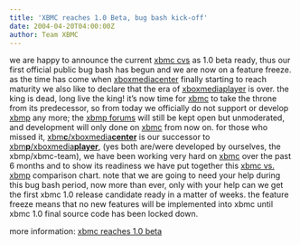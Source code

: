```yaml
---
title: 'XBMC reaches 1.0 Beta, bug bash kick-off'
date: 2004-04-20T04:00:00Z
author: Team XBMC
---
```

we are happy to announce the current [xbmc cvs](https://sourceforge.net/cvs/?group_id=87054) as 1.0 beta ready, thus our first official public bug bash has begun and we are now on a feature freeze. as the time has come when [xboxmediacenter](http://www.xboxmediacenter.com) finally starting to reach maturity we also like to declare that the era of [xboxmediaplayer](http://www.xboxmediaplayer.de) is over. the king is dead, long live the king! it’s now time for [xbmc](http://www.xboxmediacenter.com) to take the throne from its predecessor, so from today we officially do not support or develop [xbmp](http://www.xboxmediaplayer.de) any more; the [xbmp forums](http://www.xboxmediaplayer.de/cgi-bin/ib31/ikonboard.cgi) will still be kept open but unmoderated, and development will only done on [xbmc](http://www.xboxmediacenter.com) from now on. for those who missed it, [xbm**c**/xboxmedia**center**](http://www.xboxmediacenter.com) is our successor to [xbm**p**/xboxmedia**player**](http://www.xboxmediaplayer.de), (yes both are/were developed by ourselves, the xbmp/xbmc-team), we have been working very hard on [xbmc](http://www.xboxmediacenter.com) over the past 6 months and to show its readiness we have put together this [xbmc vs. xbmp](http://www.xboxmediacenter.com/xbmc_vs_xbmp.htm) comparison chart. note that we are going to need your help during this bug bash period, now more than ever, only with your help can we get the first xbmc 1.0 release candidate ready in a matter of weeks. the feature freeze means that no new features will be implemented into xbmc until xbmc 1.0 final source code has been locked down.

 more information: [xbmc reaches 1.0 beta](http://www.xboxmediaplayer.de/cgi-bin/forums/ikonboard.pl?act=st;f=1;t=3326)

 